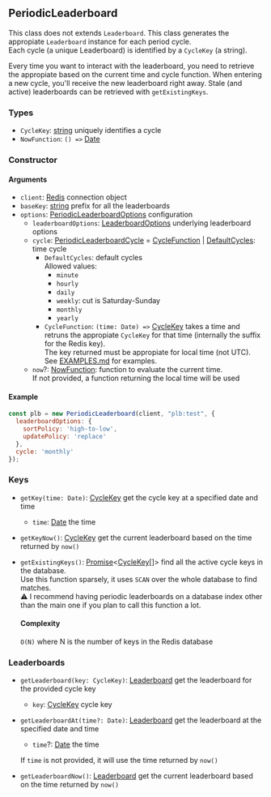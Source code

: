 ## PeriodicLeaderboard

This class does not extends `Leaderboard`. This class generates the appropiate `Leaderboard` instance for each period cycle.  
Each cycle (a unique Leaderboard) is identified by a `CycleKey` (a string).

Every time you want to interact with the leaderboard, you need to retrieve the appropiate based on the current time and cycle function. When entering a new cycle, you'll receive the new leaderboard right away. Stale (and active) leaderboards can be retrieved with `getExistingKeys`.

### Types

* `CycleKey`: [string](https://developer.mozilla.org/docs/Web/JavaScript/Reference/Global_Objects/String) uniquely identifies a cycle
* `NowFunction`: `() =>` [Date](https://developer.mozilla.org/docs/Web/JavaScript/Reference/Global_Objects/Date)

### Constructor

#### Arguments

* `client`: [Redis](https://github.com/luin/ioredis#connect-to-redis) connection object
* `baseKey`: [string](https://developer.mozilla.org/docs/Web/JavaScript/Reference/Global_Objects/String) prefix for all the leaderboards
* `options`: [PeriodicLeaderboardOptions]() configuration
  * `leaderboardOptions`: [LeaderboardOptions]() underlying leaderboard options
  * `cycle`: [PeriodicLeaderboardCycle]() = [CycleFunction]() | [DefaultCycles](): time cycle
    * `DefaultCycles`: default cycles  
    Allowed values:
      * `minute`
      * `hourly`
      * `daily`
      * `weekly`: cut is Saturday-Sunday
      * `monthly`
      * `yearly`
    * `CycleFunction`: `(time: Date) =>` [CycleKey]() takes a time and retruns the appropiate `CycleKey` for that time (internally the suffix for the Redis key).  
    The key returned must be appropiate for local time (not UTC).  
    See [EXAMPLES.md](EXAMPLES.md) for examples.
  * `now`?: [NowFunction](): function to evaluate the current time.  
  If not provided, a function returning the local time will be used

#### Example

```javascript
const plb = new PeriodicLeaderboard(client, "plb:test", {
  leaderboardOptions: {
    sortPolicy: 'high-to-low',
    updatePolicy: 'replace'
  },
  cycle: 'monthly'
});
```

### Keys

* `getKey(time: Date)`: [CycleKey]() get the cycle key at a specified date and time
  * `time`: [Date](https://developer.mozilla.org/docs/Web/JavaScript/Reference/Global_Objects/Date) the time

* `getKeyNow()`: [CycleKey]() get the current leaderboard based on the time returned by `now()`

* `getExistingKeys()`: [Promise](https://developer.mozilla.org/docs/Web/JavaScript/Reference/Global_Objects/Promise)<[CycleKey]()[]> find all the active cycle keys in the database.  
  Use this function sparsely, it uses `SCAN` over the whole database to find matches.  
  ⚠️ I recommend having periodic leaderboards on a database index other than the main one if you plan to call this function a lot.
  #### Complexity
  `O(N)` where N is the number of keys in the Redis database

### Leaderboards

* `getLeaderboard(key: CycleKey)`: [Leaderboard]() get the leaderboard for the provided cycle key
  * `key`: [CycleKey]() cycle key

* `getLeaderboardAt(time?: Date)`: [Leaderboard]() get the leaderboard at the specified date and time
  * `time`?: [Date](https://developer.mozilla.org/docs/Web/JavaScript/Reference/Global_Objects/Date) the time

  If `time` is not provided, it will use the time returned by `now()`

* `getLeaderboardNow()`: [Leaderboard]() get the current leaderboard based on the time returned by `now()`
